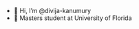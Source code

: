 - 👋 Hi, I’m @divija-kanumury
- 🐊 Masters student at University of Florida

<!---
divija-kanumury/divija-kanumury is a ✨ special ✨ repository because its `README.md` (this file) appears on your GitHub profile.
You can click the Preview link to take a look at your changes.
--->
